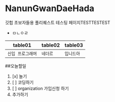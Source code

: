 ﻿# NanunGwanDaeHada
깃헙 초보자들용 풀리퀘스트 테스팅 페이지TESTTESTEST
* ㅁㄴㅇㄹ

| table01 | table02 | table03 |
| :----: | ------- | ----------|
|```신입 프로그래머``` | ```네더르``` | ```입니드아```| 


##오늘할일
1. [x] 놀기
2. [ ] 코딩하기
3. [ ] organization 가입신청 하기
4. 추가하기
